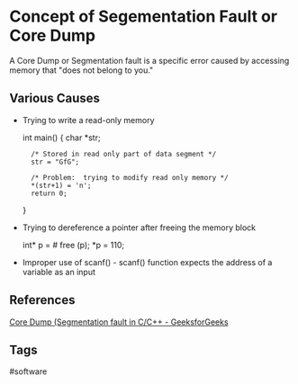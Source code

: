 # Concept of Segementation Fault or Core Dump 

A Core Dump or Segmentation fault is a specific error caused by accessing memory that "does not belong to you."

## Various Causes
* Trying to write a read-only memory

	int main()
	{
   		char *str;
 
  		/* Stored in read only part of data segment */
   		str = "GfG";    
 
   		/* Problem:  trying to modify read only memory */
   		*(str+1) = 'n';
   		return 0;
	}	
* Trying to dereference a pointer after freeing the memory block

	int* p = &num;
	free (p);
	*p = 110;

* Improper use of scanf() - scanf() function expects the address of a variable as an input
	

## References
[Core Dump (Segmentation fault in C/C++ - GeeksforGeeks](https://www.geeksforgeeks.org/core-dump-segmentation-fault-c-cpp/)

## Tags
#software
